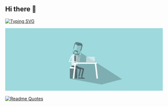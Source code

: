 ## Hi there 👋
[![Typing SVG](https://readme-typing-svg.demolab.com/?lines=Welcome)](https://git.io/typing-svg)

<div id="header" align="center">
<img src="https://github.com/OBSeRv3rr/OBSeRv3rr/blob/main/HR_Technology_small.gif" alt="The Unlimited">
</div>

[![Readme Quotes](https://quotes-github-readme.vercel.app/api?type=horizontal&theme=dark)](https://github.com/piyushsuthar/github-readme-quotes)
